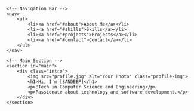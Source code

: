 <!DOCTYPE html>
<html lang="en">
<head>
    <meta charset="UTF-8">
    <meta name="viewport" content="width=device-width, initial-scale=1.0">
    <title>Portfolio - [M.SANDEEP]</title>
    <link rel="stylesheet" href="styles.css">
</head>
<body>

    <!-- Navigation Bar -->
    <nav>
        <ul>
            <li><a href="#about">About Me</a></li>
            <li><a href="#skills">Skills</a></li>
            <li><a href="#projects">Projects</a></li>
            <li><a href="#contact">Contact</a></li>
        </ul>
    </nav>

    <!-- Main Section -->
    <section id="main">
        <div class="intro">
            <img src="profile.jpg" alt="Your Photo" class="profile-img">
            <h1>Hi, I'm [SANDEEP]</h1>
            <p>BTech in Computer Science and Engineering</p>
            <p>Passionate about technology and software development.</p>
        </div>
    </section>

</body>
</html>
